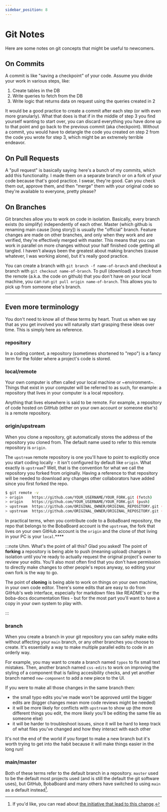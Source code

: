 ```yaml
---
sidebar_position: 8
---
```


# Git Notes

Here are some notes on git concepts that might be useful to newcomers.

## On Commits

A commit is like "saving a checkpoint" of your code. Assume you divide your work in various steps, like:

1) Create tables in the DB
2) Write queries to fetch from the DB
3) Write logic that returns data on request using the queries created in 2

It would be a good practice to create a commit after each step (or with even more granularly). What that does is that if in the middle of step 3 you find yourself wanting to start over, you can discard everything you have done up to that point and go back to the previous commit (aka checkpoint). Without a commit, you would have to detangle the code you created on step 2 from the code you wrote for step 3, which might be an extremely terrible endeavor.

## On Pull Requests

A "pull request" is basically saying: here's a bunch of my commits, which add this functionality. I made them on a separate branch or on a fork of your code because that's good practice. I swear, they're good. Can you check them out, approve them, and then "merge" them with your original code so they're available to everyone, pretty please?

## On Branches

Git branches allow you to work on code in isolation. Basically, every branch exists (to simplify) independently of each other. Master (which github is renaming main cause [long story]) is usually the "official" branch. Feature changes are made on other branches, and only when they work and are verified, they're effectively merged with master. This means that you can work in parallel on more changes without your half finished code getting all tangled. I haven't always been the greatest about making branches (cause whatever, I was working alone), but it's really good practice.

You can create a branch with `git branch -f name-of-branch` and checkout a branch with `git checkout name-of-branch`. To pull (download) a branch from the remote (a.k.a. the code on github) that you don't have on your local machine, you can run `git pull origin name-of-branch`. This allows you to pick up from someone else's branch.

----

## Even more terminology

You don't need to know all of these terms by heart. Trust us when we say that as you get involved you will naturally start grasping these ideas over time. This is simply here as reference.

### repository

In a coding context, a repository (sometimes shortened to "repo") is a fancy term for the folder where a project's code is stored.

### local/remote

Your own computer is often called your local machine or ~environment~. Things that exist in your computer will be referred to as such, for example: a repository that lives in your computer is a local repository.

Anything that lives elsewhere is said to be remote. For example, a repository of code hosted on GitHub (either on your own account or someone else's) is a remote repository.

### origin/upstream

When you clone a repository, git automatically stores the address of the repository you cloned from. The default name used to refer to this remote repository is `origin`.

The `upstream` remote repository is one you'll have to point to explicitly once you start coding locally - it isn't configured by default like `origin`. What exactly is `upstream`? Well, that is the convention for what we call the repository you forked from originally. Having a reference to that repository will be needed to download any changes other collaborators have added since you first forked the repo.

```bash
$ git remote -v
> origin    https://github.com/YOUR_USERNAME/YOUR_FORK.git (fetch)
> origin    https://github.com/YOUR_USERNAME/YOUR_FORK.git (push)
> upstream  https://github.com/ORIGINAL_OWNER/ORIGINAL_REPOSITORY.git (fetch)
> upstream  https://github.com/ORIGINAL_OWNER/ORIGINAL_REPOSITORY.git (push)
```

In practical terms, when you contribute code to a BobaBoard repository, the repo that belongs to the BobaBoard account is the `upstream`, the fork that lives on your own GitHub account is the `origin` and the clone of *that* living in your PC is your `local`.****

:::note Uhm. What's the point of all this?
Glad you asked! The point of **forking** a repository is being able to push (meaning upload) changes in isolation until you're ready to actually request the original project's owner to review your edits. You'll also most often find that you don't have permission to directly make changes to other people's repos anyway, so editing your own fork is the way to go.

The point of **cloning** is being able to work on things on your own machine, in your own code editor. There's some edits that are easy to do from GitHub's web interface, especially for markdown files like README's or the boba-docs documentation files - but for the most part you'll want to have a copy in your own system to play with.

:::

### branch

When you create a branch in your git repository you can safely make edits without affecting your `main` branch, or any other branches you choose to create. It's essentially a way to make multiple parallel edits to code in an orderly way. 

For example, you may want to create a branch named `typos` to fix small text mistakes. Then, another branch named `css-edits` to work on improving the styling of a component that is failing accesibility checks, and yet another branch named `new-component` to add a new piece to the UI.

If you were to make all those changes in the same branch then:

- the small typo edits you've made won't be approved until the bigger edits are (bigger changes mean more code reviews might be needed)
- it will be more likely for conflicts with `upstream` to show up (the more different things you edit, the more likely you'll be editing the same file as someone else)
- it will be harder to troubleshoot issues, since it will be hard to keep track of what files you've changed and how they interact with each other

It's not the end of the world if you forget to make a new branch but it's worth trying to get into the habit because it will make things easier in the long run!

### main/master

Both of these terms refer to the default branch in a repository. `master` used to be the default most projects used (and is still the default the git software uses), but GitHub, BobaBoard and many others have switched to using `main` as a default instead[^1].

[^1]: If you'd like, you can read about [the initiative that lead to this change](https://sfconservancy.org/news/2020/jun/23/gitbranchname/).
